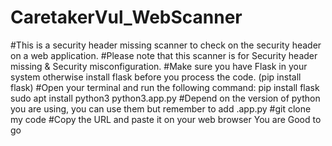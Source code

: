 # CaretakerVul_WebScanner
#This is a security header missing scanner to check on the security header on a web application.
#Please note that this scanner is for Security header missing & Security misconfiguration.
#Make sure you have Flask in your system otherwise install flask before you process the code. (pip install flask)
#Open your terminal and run the following command: 
pip install flask
sudo apt install python3 
python3.app.py
#Depend on the version of python you are using, you can use them but remember to add .app.py
#git clone my code
#Copy the URL and paste it on your web browser
You are Good to go
